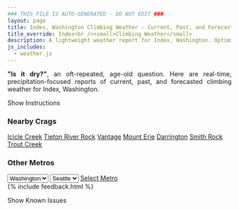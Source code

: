 ```yaml
---
### THIS FILE IS AUTO-GENERATED - DO NOT EDIT ###
layout: page
title: Index, Washington Climbing Weather - Current, Past, and Forecasted Report
title_override: Index<br /><small>Climbing Weather</small>
description: A lightweight weather report for Index, Washington. Optimized for slow internet connections.
js_includes:
  - weather.js
---
```


<section class="measure center lh-copy f5-ns f6 ph2 mv4" style="text-align: justify;">
<strong>"Is it dry?"</strong>, an oft-repeated, age-old question. Here are real-time,
precipitation-focused reports of current, past, and forecasted climbing weather for Index, Washington.
</section>

<p id="settings-toggle" class="mw5 b center tc hover-light-red black-70 pointer">Show Instructions</p>
<section id="settings" class="overflow-hidden" style="display:none;">
    <div class="mv2 ph2 center">
        <div class="fn f6 tc pv2">
            <p class="measure lh-copy center"><strong>Show/hide hourly forecasts</strong> by clicking the desired day.</p>
            <hr class="mw5 p0 mv2 o-60 b0 bt b--light-red light-red bg-light-red">
            <p class="measure lh-copy center"><strong>Current and Past conditions</strong> are measured by the nearest weather station. <strong>Forecast conditions</strong> are calculated and polled separately.</p>
            <hr class="mw5 p0 mv2 o-60 b0 bt b--light-red light-red bg-light-red">
            <p class="measure lh-copy center"><strong>Having issues?</strong> Try <a id="clear-cache" class="no-underline relative fancy-link light-red hover-light-red" href="#">clearing the local cache</a>.</p>
            <hr class="mw5 p0 mv2 o-60 b0 bt b--light-red light-red bg-light-red">
            <p class="measure lh-copy center">Weather data sourced from <a class="no-underline fancy-link relative light-red" target="_blank" href="https://www.weather.gov/documentation/services-web-api">weather.gov</a>.</p>
        </div>
    </div>
</section>
<section id="weather" data-crag="index-washington" class="mv4-ns mv3 ph2 center"></section>
<section id="nearby" class="tc lh-copy">
  <h3>Nearby Crags</h3>
<a class="nowrap no-underline fancy-link relative light-red mh3" href="/crags/icicle-creek-washington-weather.html">Icicle Creek</a>
<a class="nowrap no-underline fancy-link relative light-red mh3" href="/crags/tieton-river-rock-washington-weather.html">Tieton River Rock</a>
<a class="nowrap no-underline fancy-link relative light-red mh3" href="/crags/vantage-washington-weather.html">Vantage</a>
<a class="nowrap no-underline fancy-link relative light-red mh3" href="/crags/mount-erie-washington-weather.html">Mount Erie</a>
<a class="nowrap no-underline fancy-link relative light-red mh3" href="/crags/darrington-washington-weather.html">Darrington</a>
<a class="nowrap no-underline fancy-link relative light-red mh3" href="/crags/smith-rock-oregon-weather.html">Smith Rock</a>
<a class="nowrap no-underline fancy-link relative light-red mh3" href="/crags/trout-creek-oregon-weather.html">Trout Creek</a>
</section>
<section id="nearby" class="tc lh-copy">
  <h3>Other Metros</h3>
  <select class="ma1 bg-near-white pa2" id="stateSel">
    <option value="Texas">Texas</option>
    <option value="Washington" selected>Washington</option>
    <option value="Colorado">Colorado</option>
    <option value="Tennessee">Tennessee</option>
    <option value="Utah">Utah</option>
    <option value="California">California</option>
  </select>
  <select class="ma1 bg-near-white pa2" id="citySel">
    <option value="Seattle" selected>Seattle</option>
  </select>
  <a id="selectMetro" class="f6 link dim ph3 pv2 ma1 dib white bg-light-red" href="/crags/seattle-washington-weather.html">Select Metro</a>
  <script>
    var states = [];
    states["Texas"] = "Austin"
    states["Washington"] = "Seattle"
    states["Colorado"] = "Denver"
    states["Tennessee"] = "Nashville"
    states["Utah"] = "Salt Lake City"
    states["California"] = "San Francisco|Los Angeles"
  </script>
</section>
{% include feedback.html %}
<p id="issues-toggle" class="mw5 b center tc hover-light-red black-70 pointer">Show Known Issues</p>
<section id="issues" class="overflow-hidden tc f6">
</section>

<script>
  var weekly_SEW_150_72 = {"updated":"2022-12-22T16:40:23+00:00","units":"us","forecastGenerator":"BaselineForecastGenerator","generatedAt":"2022-12-22T17:51:26+00:00","updateTime":"2022-12-22T16:40:23+00:00","validTimes":"2022-12-22T10:00:00+00:00/P7DT18H","elevation":{"unitCode":"wmoUnit:m","value":148.1328},"periods":[{"number":1,"name":"Today","startTime":"2022-12-22T09:00:00-08:00","endTime":"2022-12-22T18:00:00-08:00","isDaytime":true,"temperature":15,"temperatureUnit":"F","temperatureTrend":"falling","windSpeed":"13 mph","windDirection":"E","icon":"https://api.weather.gov/icons/land/day/ovc/snow,30?size=medium","shortForecast":"Cloudy then Chance Light Snow","detailedForecast":"A chance of snow after 4pm. Cloudy. High near 15, with temperatures falling to around 13 in the afternoon. Wind chill values as low as -7. East wind around 13 mph, with gusts as high as 29 mph. Chance of precipitation is 30%. Little or no snow accumulation expected."},{"number":2,"name":"Tonight","startTime":"2022-12-22T18:00:00-08:00","endTime":"2022-12-23T06:00:00-08:00","isDaytime":false,"temperature":11,"temperatureUnit":"F","temperatureTrend":"rising","windSpeed":"14 mph","windDirection":"E","icon":"https://api.weather.gov/icons/land/night/snow,80/snow,100?size=medium","shortForecast":"Light Snow","detailedForecast":"Snow. Cloudy. Low around 11, with temperatures rising to around 17 overnight. Wind chill values as low as -1. East wind around 14 mph, with gusts as high as 28 mph. Chance of precipitation is 100%. New snow accumulation of around one inch possible."},{"number":3,"name":"Friday","startTime":"2022-12-23T06:00:00-08:00","endTime":"2022-12-23T18:00:00-08:00","isDaytime":true,"temperature":34,"temperatureUnit":"F","temperatureTrend":"falling","windSpeed":"7 to 12 mph","windDirection":"E","icon":"https://api.weather.gov/icons/land/day/snow_fzra,100?size=medium","shortForecast":"Light Snow","detailedForecast":"Snow before 10am, then snow and freezing rain. Cloudy. High near 34, with temperatures falling to around 31 in the afternoon. Wind chill values as low as 4. East wind 7 to 12 mph, with gusts as high as 21 mph. Chance of precipitation is 100%. Little or no ice accumulation expected."},{"number":4,"name":"Friday Night","startTime":"2022-12-23T18:00:00-08:00","endTime":"2022-12-24T06:00:00-08:00","isDaytime":false,"temperature":29,"temperatureUnit":"F","temperatureTrend":null,"windSpeed":"3 to 7 mph","windDirection":"E","icon":"https://api.weather.gov/icons/land/night/snow_fzra,100/rain,90?size=medium","shortForecast":"Light Snow then Rain","detailedForecast":"Snow and freezing rain likely before 7pm, then rain. Cloudy, with a low around 29. East wind 3 to 7 mph. Chance of precipitation is 100%. Little or no ice accumulation expected."},{"number":5,"name":"Saturday","startTime":"2022-12-24T06:00:00-08:00","endTime":"2022-12-24T18:00:00-08:00","isDaytime":true,"temperature":43,"temperatureUnit":"F","temperatureTrend":null,"windSpeed":"8 mph","windDirection":"ESE","icon":"https://api.weather.gov/icons/land/day/rain,100?size=medium","shortForecast":"Rain","detailedForecast":"Rain. Cloudy, with a high near 43. East southeast wind around 8 mph. Chance of precipitation is 100%. New rainfall amounts between 1 and 2 inches possible."},{"number":6,"name":"Saturday Night","startTime":"2022-12-24T18:00:00-08:00","endTime":"2022-12-25T06:00:00-08:00","isDaytime":false,"temperature":38,"temperatureUnit":"F","temperatureTrend":null,"windSpeed":"6 to 9 mph","windDirection":"SSE","icon":"https://api.weather.gov/icons/land/night/rain,90/rain,50?size=medium","shortForecast":"Rain","detailedForecast":"Rain. Cloudy, with a low around 38. Chance of precipitation is 90%. New rainfall amounts between three quarters and one inch possible."},{"number":7,"name":"Christmas Day","startTime":"2022-12-25T06:00:00-08:00","endTime":"2022-12-25T18:00:00-08:00","isDaytime":true,"temperature":45,"temperatureUnit":"F","temperatureTrend":null,"windSpeed":"10 mph","windDirection":"ESE","icon":"https://api.weather.gov/icons/land/day/rain,70/rain,90?size=medium","shortForecast":"Rain","detailedForecast":"Rain. Cloudy, with a high near 45. Chance of precipitation is 90%."},{"number":8,"name":"Sunday Night","startTime":"2022-12-25T18:00:00-08:00","endTime":"2022-12-26T06:00:00-08:00","isDaytime":false,"temperature":42,"temperatureUnit":"F","temperatureTrend":null,"windSpeed":"12 mph","windDirection":"ESE","icon":"https://api.weather.gov/icons/land/night/rain?size=medium","shortForecast":"Rain","detailedForecast":"Rain. Cloudy, with a low around 42."},{"number":9,"name":"Monday","startTime":"2022-12-26T06:00:00-08:00","endTime":"2022-12-26T18:00:00-08:00","isDaytime":true,"temperature":47,"temperatureUnit":"F","temperatureTrend":null,"windSpeed":"12 mph","windDirection":"SE","icon":"https://api.weather.gov/icons/land/day/rain?size=medium","shortForecast":"Rain","detailedForecast":"Rain. Cloudy, with a high near 47."},{"number":10,"name":"Monday Night","startTime":"2022-12-26T18:00:00-08:00","endTime":"2022-12-27T06:00:00-08:00","isDaytime":false,"temperature":41,"temperatureUnit":"F","temperatureTrend":null,"windSpeed":"9 to 16 mph","windDirection":"SE","icon":"https://api.weather.gov/icons/land/night/rain?size=medium","shortForecast":"Rain","detailedForecast":"Rain. Cloudy, with a low around 41."},{"number":11,"name":"Tuesday","startTime":"2022-12-27T06:00:00-08:00","endTime":"2022-12-27T18:00:00-08:00","isDaytime":true,"temperature":44,"temperatureUnit":"F","temperatureTrend":null,"windSpeed":"12 to 16 mph","windDirection":"ESE","icon":"https://api.weather.gov/icons/land/day/rain?size=medium","shortForecast":"Rain","detailedForecast":"Rain. Cloudy, with a high near 44."},{"number":12,"name":"Tuesday Night","startTime":"2022-12-27T18:00:00-08:00","endTime":"2022-12-28T06:00:00-08:00","isDaytime":false,"temperature":39,"temperatureUnit":"F","temperatureTrend":null,"windSpeed":"15 mph","windDirection":"S","icon":"https://api.weather.gov/icons/land/night/rain?size=medium","shortForecast":"Rain","detailedForecast":"Rain. Cloudy, with a low around 39."},{"number":13,"name":"Wednesday","startTime":"2022-12-28T06:00:00-08:00","endTime":"2022-12-28T18:00:00-08:00","isDaytime":true,"temperature":42,"temperatureUnit":"F","temperatureTrend":null,"windSpeed":"9 to 14 mph","windDirection":"S","icon":"https://api.weather.gov/icons/land/day/rain?size=medium","shortForecast":"Rain Likely","detailedForecast":"Rain likely. Cloudy, with a high near 42."},{"number":14,"name":"Wednesday Night","startTime":"2022-12-28T18:00:00-08:00","endTime":"2022-12-29T06:00:00-08:00","isDaytime":false,"temperature":38,"temperatureUnit":"F","temperatureTrend":null,"windSpeed":"12 mph","windDirection":"SE","icon":"https://api.weather.gov/icons/land/night/rain?size=medium","shortForecast":"Rain Likely","detailedForecast":"Rain likely. Cloudy, with a low around 38."}]}
  var hourly_SEW_150_72 = false
  var crags_config = [
  {
    "name": "Index",
    "note": "Fine-grained granite",
    "mountainProject": "https://www.mountainproject.com/area/105790635/index",
    "station": "TSTEV",
    "office": "SEW/150,72",
    "coordinates": [
      -121.556,
      47.82
    ]
  }
]</script>
